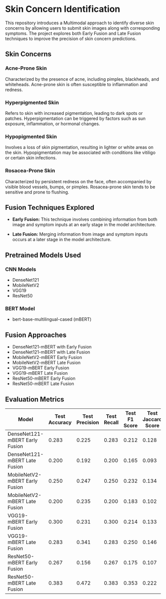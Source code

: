 # Skin Concern Identification

This repository introduces a Multimodal approach to identify diverse skin concerns by allowing users to submit skin images along with corresponding symptoms. The project explores both Early Fusion and Late Fusion techniques to improve the precision of skin concern predictions.

## Skin Concerns

### Acne-Prone Skin
Characterized by the presence of acne, including pimples, blackheads, and whiteheads. Acne-prone skin is often susceptible to inflammation and redness.

### Hyperpigmented Skin
Refers to skin with increased pigmentation, leading to dark spots or patches. Hyperpigmentation can be triggered by factors such as sun exposure, inflammation, or hormonal changes.

### Hypopigmented Skin
Involves a loss of skin pigmentation, resulting in lighter or white areas on the skin. Hypopigmentation may be associated with conditions like vitiligo or certain skin infections.

### Rosacea-Prone Skin
Characterized by persistent redness on the face, often accompanied by visible blood vessels, bumps, or pimples. Rosacea-prone skin tends to be sensitive and prone to flushing.

## Fusion Techniques Explored

- **Early Fusion:** This technique involves combining information from both image and symptom inputs at an early stage in the model architecture.

- **Late Fusion:** Merging information from image and symptom inputs occurs at a later stage in the model architecture.

## Pretrained Models Used

### CNN Models
- DenseNet121
- MobileNetV2
- VGG19
- ResNet50

### BERT Model
- bert-base-multilingual-cased (mBERT)

## Fusion Approaches

- DenseNet121-mBERT with Early Fusion
- DenseNet121-mBERT with Late Fusion
- MobileNetV2-mBERT Early Fusion
- MobileNetV2-mBERT Late Fusion
- VGG19-mBERT Early Fusion
- VGG19-mBERT Late Fusion
- ResNet50-mBERT Early Fusion
- ResNet50-mBERT Late Fusion

## Evaluation Metrics

| Model                        | Test Accuracy | Test Precision | Test Recall | Test F1 Score | Test Jaccard Score |
| ---------------------------- | ------------- | -------------- | ----------- | ------------- | ------------------- |
| DenseNet121-mBERT Early Fusion | 0.283         | 0.225          | 0.283       | 0.212         | 0.128               |
| DenseNet121-mBERT Late Fusion  | 0.200         | 0.192          | 0.200       | 0.165         | 0.093               |
| MobileNetV2-mBERT Early Fusion | 0.250         | 0.247          | 0.250       | 0.232         | 0.134               |
| MobileNetV2-mBERT Late Fusion  | 0.200         | 0.235          | 0.200       | 0.183         | 0.102               |
| VGG19-mBERT Early Fusion      | 0.300         | 0.231          | 0.300       | 0.214         | 0.133               |
| VGG19-mBERT Late Fusion       | 0.283         | 0.341          | 0.283       | 0.250         | 0.146               |
| ResNet50-mBERT Early Fusion   | 0.267         | 0.156          | 0.267       | 0.175         | 0.107               |
| ResNet50-mBERT Late Fusion    | 0.383         | 0.472          | 0.383       | 0.353         | 0.222               |

